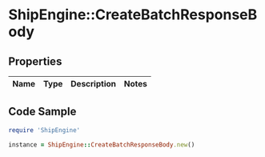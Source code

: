 # ShipEngine::CreateBatchResponseBody

## Properties

Name | Type | Description | Notes
------------ | ------------- | ------------- | -------------

## Code Sample

```ruby
require 'ShipEngine'

instance = ShipEngine::CreateBatchResponseBody.new()
```


